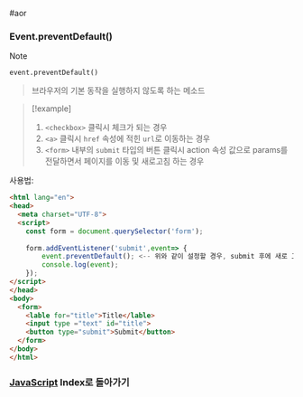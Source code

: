 #aor
### Event.preventDefault()
>[!note]
>`event.preventDefault()`
>
>>브라우저의 기본 동작을 실행하지 않도록 하는 메소드

>[!example]
>1. `<checkbox>` 클릭시 체크가 되는 경우
>2. `<a>` 클릭시 `href` 속성에 적힌 `url`로 이동하는 경우 
>3. `<form>` 내부의 `submit` 타입의 버튼 클릭시 action 속성 값으로 params를 전달하면서 페이지를 이동 및 새로고침 하는 경우

사용법:
```html
<html lang="en">
<head>
  <meta charset="UTF-8">
  <script>
	const form = document.querySelector('form');
	 
	form.addEventListener('submit',event=> {
	    event.preventDefault(); <-- 위와 같이 설정할 경우, submit 후에 새로 고침이 실행되지 않아 event 로그를 볼 수 있다.
	    console.log(event);
	});
</script>
</head>
<body>
  <form>
    <lable for="title">Title</lable>
    <input type ="text" id="title">
    <button type="submit">Submit</button>
  </form>
</body>
</html>
```

### [JavaScript](../../../Dev-Index/JavaScript.md) Index로 돌아가기